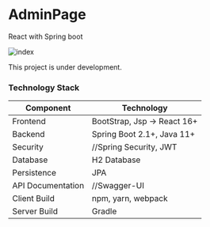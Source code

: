 # AdminPage
React with Spring boot

![index](https://user-images.githubusercontent.com/20090775/59145786-96342900-8a23-11e9-9568-79fb25c58add.png)

This project is under development.

### Technology Stack
Component         | Technology
---               | ---
Frontend          | BootStrap, Jsp -> React 16+
Backend           | Spring Boot 2.1+, Java 11+
Security          | //Spring Security, JWT
Database          | H2 Database
Persistence       | JPA 
API Documentation | //Swagger-UI
Client Build      | npm, yarn, webpack
Server Build      | Gradle
